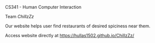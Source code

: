 CS341 - Human Computer Interaction

Team *ChillzZz*

Our website helps user find restaurants of desired spiciness near them.

Access website directly at https://hullas1502.github.io/ChillzZz/
